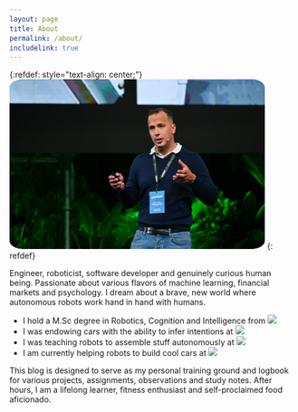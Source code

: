 ```yaml
---
layout: page
title: About
permalink: /about/
includelink: true
---
```

{:refdef: style="text-align: center;"}
<a href="url"><img src="/assets/me_blog1.jpg" height="300px" style="border-radius:5%"></a>
{: refdef}

Engineer, roboticist, software developer and genuinely curious human being. Passionate about various flavors of machine learning, financial markets and psychology. 
I dream about a brave, new world where autonomous robots work hand in hand with humans.
- I hold a M.Sc degree in Robotics, Cognition and Intelligence from 
 <a href="url"><img src="https://www.eduopinions.com/wp-content/uploads/2017/10/Technical-University-of-Munich-–-TUM-logo.jpg" height="25px" style="border-radius:20%"></a> 
- I was endowing cars with the ability to infer intentions at
<a href="url"><img src="https://media-exp1.licdn.com/dms/image/C4D0BAQG7Hbgoz-RDsA/company-logo_200_200/0/1549553173717?e=2159024400&v=beta&t=n16IImzT0mD6G_us3AR_42kQvRUkxfSQI4JIJaeDdxw" height="25px" style="border-radius:20%"></a> 
- I was teaching robots to assemble stuff autonomously at 
<a href="url"><img src="https://lever-client-logos.s3-us-west-2.amazonaws.com/611c87f6-a121-4687-86de-9059cd87a4e4-1584284823172.png" height="25px" style="border-radius:20%"></a>
- I am currently helping robots to build cool cars at
<a href="url"><img src="https://storage.googleapis.com/webdesignledger.pub.network/WDL/12f213e1-t1.jpg" height="25px" style="border-radius:20%"></a>

This blog is designed to serve as my personal training ground and logbook for various projects, assignments, observations and study notes. 
After hours, I am a lifelong learner, fitness enthusiast and self-proclaimed food aficionado.
